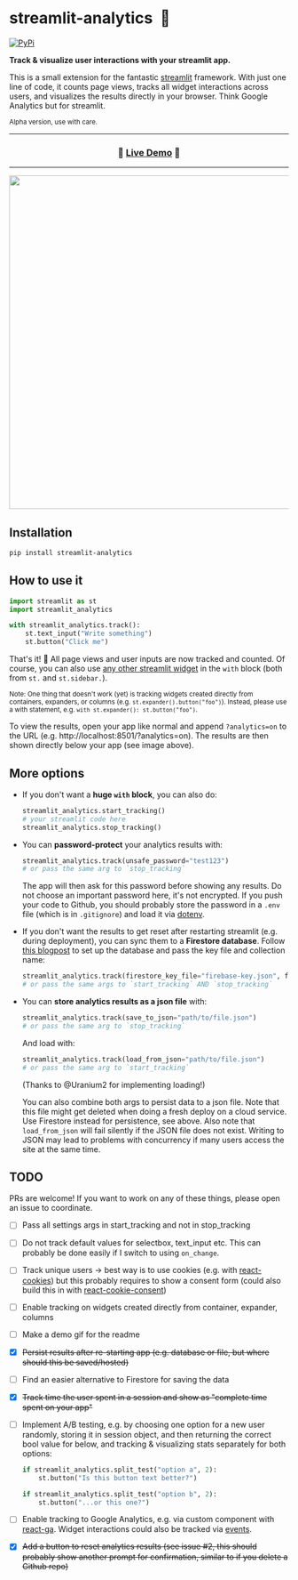 # streamlit-analytics &nbsp;👀

[![PyPi](https://img.shields.io/pypi/v/streamlit-analytics)](https://pypi.org/project/streamlit-analytics/)

**Track & visualize user interactions with your streamlit app.**

This is a small extension for the fantastic [streamlit](https://www.streamlit.io/)
framework. With just one line of code, it counts page views, tracks all widget
interactions across users, and visualizes the results directly in your browser.
Think Google Analytics but for streamlit.

<sup>Alpha version, use with care.</sup>

---

<h3 align="center">
  🎈 <a href="https://share.streamlit.io/jrieke/streamlit-analytics/main/examples/sharing-demo.py?analytics=on">Live Demo</a> 🎈
</h3>

---

<p align="center">
    <a href="https://share.streamlit.io/jrieke/streamlit-analytics/main/examples/sharing-demo.py?analytics=on"><img src="images/example.png" width=600></a>
</p>

## Installation

```bash
pip install streamlit-analytics
```

## How to use it

```python
import streamlit as st
import streamlit_analytics

with streamlit_analytics.track():
    st.text_input("Write something")
    st.button("Click me")
```

That's it! 🎈 All page views and user inputs are now tracked and counted. Of course,
you can also use [any other streamlit widget](https://docs.streamlit.io/en/stable/api.html#add-widgets-to-sidebar)
in the `with` block (both from `st.` and `st.sidebar.`).

<sub>Note: One thing that doesn't work (yet) is tracking widgets created directly from
containers, expanders, or columns (e.g. `st.expander().button("foo")`). Instead,
please use a with statement, e.g. `with st.expander(): st.button("foo")`.</sub>

To view the results, open your app like normal and append `?analytics=on` to the URL
(e.g. http://localhost:8501/?analytics=on). The results are then shown directly below
your app (see image above).

## More options

- If you don't want a **huge `with` block**, you can also do:

  ```python
  streamlit_analytics.start_tracking()
  # your streamlit code here
  streamlit_analytics.stop_tracking()
  ```

- You can **password-protect** your analytics results with:

  ```python
  streamlit_analytics.track(unsafe_password="test123")
  # or pass the same arg to `stop_tracking`
  ```

  The app will then ask for this password before showing any results. Do not choose an
  important password here, it's not encrypted. If you push your code to Github, you
  should probably store the password in a `.env` file (which is in `.gitignore`) and
  load it via [dotenv](https://github.com/theskumar/python-dotenv).

- If you don't want the results to get reset after restarting streamlit (e.g. during
  deployment), you can sync them to a **Firestore database**. Follow
  [this blogpost](https://blog.streamlit.io/streamlit-firestore/) to set up the database
  and pass the key file and collection name:

  ```python
  streamlit_analytics.track(firestore_key_file="firebase-key.json", firestore_collection_name="counts")
  # or pass the same args to `start_tracking` AND `stop_tracking`
  ```

- You can **store analytics results as a json file** with:

  ```python
  streamlit_analytics.track(save_to_json="path/to/file.json")
  # or pass the same arg to `stop_tracking`
  ```

  And load with:

  ```python
  streamlit_analytics.track(load_from_json="path/to/file.json")
  # or pass the same arg to `start_tracking`
  ```

  (Thanks to @Uranium2 for implementing loading!)

  You can also combine both args to persist data to a json file. Note that this 
  file might get deleted when doing a fresh deploy on a cloud service. Use Firestore
  instead for persistence, see above. Also note that `load_from_json` will fail silently
  if the JSON file does not exist. Writing to JSON may lead to problems with concurrency 
  if many users access the site at the same time.

## TODO

PRs are welcome! If you want to work on any of these things, please open an issue to coordinate.

- [ ] Pass all settings args in start_tracking and not in stop_tracking
- [ ] Do not track default values for selectbox, text_input etc. This can probably be done easily if I switch to using `on_change`. 
- [ ] Track unique users -> best way is to use cookies (e.g. with [react-cookies](https://www.npmjs.com/package/react-cookie)) but this probably requires to show a consent form (could also build this in with [react-cookie-consent](https://www.npmjs.com/package/react-cookie-consent))
- [ ] Enable tracking on widgets created directly from container, expander, columns
- [ ] Make a demo gif for the readme
- [x] ~~Persist results after re-starting app (e.g. database or file, but where should this be saved/hosted)~~
- [ ] Find an easier alternative to Firestore for saving the data
- [x] ~~Track time the user spent in a session and show as "complete time spent on your app"~~
- [ ] Implement A/B testing, e.g. by choosing one option for a new user randomly, storing it in session object, and then returning the correct bool value for below, and tracking & visualizing stats separately for both options:

  ```python
  if streamlit_analytics.split_test("option a", 2):
      st.button("Is this button text better?")

  if streamlit_analytics.split_test("option b", 2):
      st.button("...or this one?")
  ```

- [ ] Enable tracking to Google Analytics, e.g. via custom component with [react-ga](https://github.com/react-ga/react-ga). Widget interactions could also be tracked via [events](https://github.com/react-ga/react-ga#reactgaeventargs).
- [x] ~~Add a button to reset analytics results (see issue #2, this should probably show another prompt for confirmation, similar to if you delete a Github repo)~~
